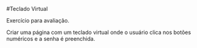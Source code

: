 #Teclado Virtual

Exercício para avaliação.

Criar uma página com um teclado virtual onde o usuário clica nos botões numéricos e a senha é preenchida.
